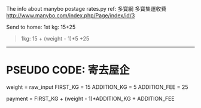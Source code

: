 ﻿The info about manybo postage rates.py
ref: 多寶網 多寶集運收費 http://www.manybo.com/index.php/Page/index/id/3

Send to home:
1st kg: 15+25
>1kg: 15 + (weight - 1)*5 +25
----
PSEUDO CODE: 寄去屋企
============
weight = raw_input
FIRST_KG = 15
ADDITION_KG = 5
ADDITION_FEE = 25

payment = FIRST_KG + (weight - 1)*ADDITION_KG + ADDITION_FEE
